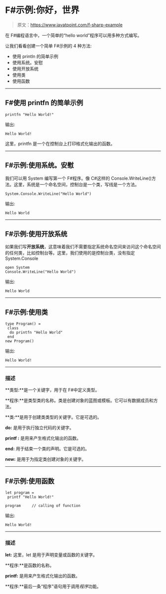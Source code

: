 # F#示例:你好，世界

> 原文：<https://www.javatpoint.com/f-sharp-example>

在 F#编程语言中，一个简单的“hello world”程序可以用多种方式编写。

让我们看看创建一个简单 F#示例的 4 种方法:

*   使用 println 的简单示例
*   使用系统。安慰
*   使用开放系统
*   使用类
*   使用函数

* * *

## F#使用 printfn 的简单示例

```
printfn "Hello World!"

```

输出:

```
Hello World!

```

这里，printfn 是一个在控制台上打印格式化输出的函数。

* * *

## F#示例:使用系统。安慰

我们可以用 System 编写第一个 F#程序。像 C#这样的 Console.WriteLine()方法。这里，系统是一个命名空间，控制台是一个类，写线是一个方法。

```
System.Console.WriteLine("Hello World")

```

输出:

```
Hello World

```

* * *

## F#示例:使用开放系统

如果我们写**开放系统**，这意味着我们不需要指定系统命名空间来访问这个命名空间的任何类，比如控制台等。这里，我们使用的是控制台类，没有指定 System.Console

```
open System
Console.WriteLine("Hello World")

```

输出:

```
Hello World

```

* * *

## F#示例:使用类

```
type Program() = 
 class
  do printfn "Hello World"
 end
new Program()

```

输出:

```
Hello World!

```

* * *

### 描述

**类型:**是一个关键字，用于在 F#中定义类型。

**程序:**是类型类的名称。类是创建对象的蓝图或模板。它可以有数据成员和方法。

**类:**是用于创建类类型的关键字。它是可选的。

**do:** 是用于执行独立代码的关键字。

**printf :** 是用来产生格式化输出的函数。

**end:** 用于结束一个类的声明。它是可选的。

**new:** 是用于为指定类创建对象的关键字。

* * *

## F#示例:使用函数

```
let program = 
 printf "Hello World!"

program		// calling of function

```

输出:

```
Hello World!

```

* * *

### 描述

**let:** 这里，let 是用于声明变量或函数的关键字。

**程序:**是函数的名称。

**printf:** 是用来产生格式化输出的函数。

**程序:**最后一条“程序”语句用于调用*程序*功能。